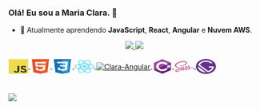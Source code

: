 ### Olá! Eu sou a Maria Clara. 🌸 

- 🧁 Atualmente aprendendo **JavaScript**, **React**, **Angular** e **Nuvem AWS**.

<div align="center">
  <a href="https://github.com/claraeloi">
  <img height="150em" src="https://github-readme-stats.vercel.app/api?username=claraeloi&show_icons=true&theme=omni&include_all_commits=true&count_private=true"/>
  <img height="150em" src="https://github-readme-stats.vercel.app/api/top-langs/?username=claraeloi&layout=compact&langs_count=7&theme=omni"/>
</div>

<div style="display: inline_block"><br>
  <img align="center" alt="Clara-Js" height="30" width="40" src="https://raw.githubusercontent.com/devicons/devicon/master/icons/javascript/javascript-original.svg">
  <img align="center" alt="Clara-HTML" height="30" width="40" src="https://raw.githubusercontent.com/devicons/devicon/master/icons/html5/html5-original.svg">
  <img align="center" alt="Clara-CSS" height="30" width="40" src="https://raw.githubusercontent.com/devicons/devicon/master/icons/css3/css3-original.svg">
  <img align="center" alt="Clara-React" height="30" width="40" src="https://raw.githubusercontent.com/devicons/devicon/master/icons/react/react-original.svg">
  <img align="center" alt="Clara-Angular" height="30" width="40" src="https://www.vectorlogo.zone/logos/angular/angular-icon.svg">
  <img align="center" alt="Clara-Csharp" height="30" width="40" src="https://raw.githubusercontent.com/devicons/devicon/master/icons/csharp/csharp-original.svg">
  <img align="center" alt="Clara-SASS" height="30" width="40" src="https://raw.githubusercontent.com/devicons/devicon/master/icons/sass/sass-original.svg">
  <img align="center" alt="Clara-Gatsby" height="30" width="40" src="https://raw.githubusercontent.com/devicons/devicon/master/icons/gatsby/gatsby-original.svg">
</div>
  
  #

  <a href="https://www.linkedin.com/in/claraeloi/" target="_blank"><img src="https://img.shields.io/badge/-LinkedIn-%230077B5?style=for-the-badge&logo=linkedin&logoColor=white" target="_blank"></a>
